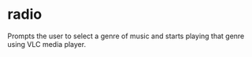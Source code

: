 # radio
Prompts the user to select a genre of music and starts playing that genre using VLC media player.
